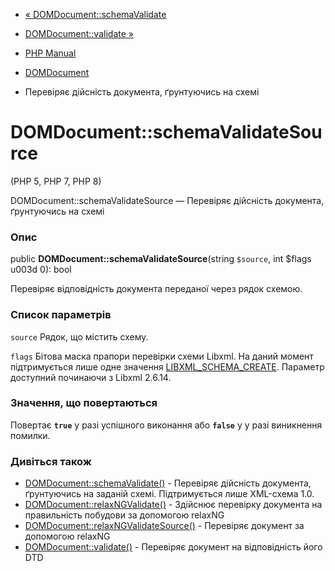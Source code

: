- [« DOMDocument::schemaValidate](domdocument.schemavalidate.md)
- [DOMDocument::validate »](domdocument.validate.md)

- [PHP Manual](index.md)
- [DOMDocument](class.domdocument.md)
- Перевіряє дійсність документа, ґрунтуючись на схемі

# DOMDocument::schemaValidateSource

(PHP 5, PHP 7, PHP 8)

DOMDocument::schemaValidateSource — Перевіряє дійсність
документа, ґрунтуючись на схемі

### Опис

public **DOMDocument::schemaValidateSource**(string `$source`, int
$flags u003d 0): bool

Перевіряє відповідність документа переданої через рядок схемою.

### Список параметрів

`source`
Рядок, що містить схему.

`flags`
Бітова маска прапори перевірки схеми Libxml. На даний момент
підтримується лише одне значення
[LIBXML_SCHEMA_CREATE](libxml.constants.md). Параметр доступний
починаючи з Libxml 2.6.14.

### Значення, що повертаються

Повертає **`true`** у разі успішного виконання або **`false`** у
у разі виникнення помилки.

### Дивіться також

- [DOMDocument::schemaValidate()](domdocument.schemavalidate.md) -
Перевіряє дійсність документа, ґрунтуючись на заданій схемі.
Підтримується лише XML-схема 1.0.
- [DOMDocument::relaxNGValidate()](domdocument.relaxngvalidate.md) -
Здійснює перевірку документа на правильність побудови за допомогою
relaxNG
- [DOMDocument::relaxNGValidateSource()](domdocument.relaxngvalidatesource.md) -
Перевіряє документ за допомогою relaxNG
- [DOMDocument::validate()](domdocument.validate.md) - Перевіряє
документ на відповідність його DTD
